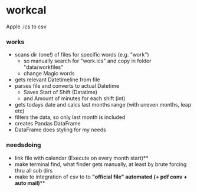 # workcal
Apple .ics to csv

### works
* scans dir (one!) of files for specific words (e.g. "work") 
    + so manually search for "work.ics" and copy in folder "data/workfiles"
    + change Magic words 
* gets relevant Datetimeline from file
* parses file and converts to actual Datetime
    + Saves Start of Shift (Datatime)
    + and Amount of minutes for each shift (int)
* gets todays date and calcs last months range (with uneven months, leap etc)
* filters the data, so only last month is included
* creates Pandas DataFrame
* DataFrame does styling for my needs

### needsdoing
* link file with calendar (Execute on every month start)**
* make terminal find, what finder gets manually, at least by brute forcing thru all sub dirs
* make to integration of csv to to __"official file" automated (+ pdf conv + auto mail)__**